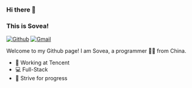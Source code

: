 ### Hi there 👋 
### This is Sovea!

[![Github](https://img.shields.io/badge/-Github-000?style=flat&logo=Github&logoColor=white)](https://github.com/Sovea)
[![Gmail](https://img.shields.io/badge/-Gmail-c14438?style=flat&logo=Gmail&logoColor=white)](mailto:harleyhhh423@gmail.com)

Welcome to my Github page! I am Sovea, a programmer 👨🏻 from China.

- 🐧 Working at Tencent
- 💻 Full-Stack
- 🔋 Strive for progress
